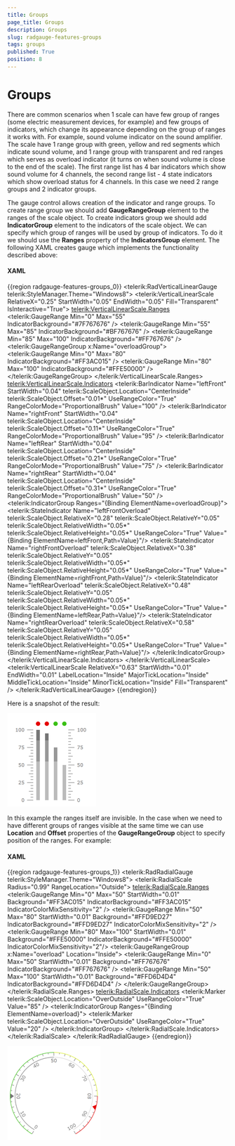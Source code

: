 ```yaml
---
title: Groups
page_title: Groups
description: Groups
slug: radgauge-features-groups
tags: groups
published: True
position: 8
---
```


# Groups



There are common scenarios when 1 scale can have few group of ranges (some electric measurement devices, for example) and few groups of indicators, which change its appearance depending on the group of ranges it works with. For example, sound volume indicator on the sound amplifier. The scale have 1 range group with green, yellow and red segments which indicate sound volume, and 1 range group with transparent and red ranges which serves as overload indicator (it turns on when sound volume is close to the end of the scale). The first range list has 4 bar indicators which show sound volume for 4 channels, the second range list - 4 state indicators which show overload status for 4 channels. In this case we need 2 range groups and 2 indicator groups.
      

The gauge control allows creation of the indicator and range groups. To create range group we should add __GaugeRangeGroup__ element to the ranges of the scale object. To create indicators group we should add __IndicatorGroup__ element to the indicators of the scale object. We can specify which group of ranges will be used by group of indicators. To do it we should use the __Ranges__ property of the __IndicatorsGroup__ element. The following XAML creates gauge which implements the functionality described above:
      

#### __XAML__

{{region radgauge-features-groups_0}}
	<telerik:RadVerticalLinearGauge telerik:StyleManager.Theme="Windows8">
	    <telerik:VerticalLinearScale RelativeX="0.25" 
	                         StartWidth="0.05" 
	                         EndWidth="0.05"
	                         Fill="Transparent"
	                         IsInteractive="True">
	        <telerik:VerticalLinearScale.Ranges>
	            <telerik:GaugeRange Min="0" Max="55"
	                                IndicatorBackground="#7F767676" />
	            <telerik:GaugeRange Min="55" Max="85"
	                                IndicatorBackground="#BF767676" />
	            <telerik:GaugeRange Min="85" Max="100"
	                                IndicatorBackground="#FF767676" />
	            <telerik:GaugeRangeGroup x:Name="overloadGroup">
	                <telerik:GaugeRange Min="0" Max="80"
	                                    IndicatorBackground="#FF3AC015" />
	                <telerik:GaugeRange Min="80" Max="100"
	                                    IndicatorBackground="#FFE50000" />
	            </telerik:GaugeRangeGroup>
	        </telerik:VerticalLinearScale.Ranges>
	        <telerik:VerticalLinearScale.Indicators>
	            <telerik:BarIndicator Name="leftFront"
	                                  StartWidth="0.04"
	                                  telerik:ScaleObject.Location="CenterInside"
	                                  telerik:ScaleObject.Offset="0.01*"
	                                  UseRangeColor="True" 
	                                  RangeColorMode="ProportionalBrush"
	                                  Value="100" />
	            <telerik:BarIndicator Name="rightFront"
	                                  StartWidth="0.04"
	                                  telerik:ScaleObject.Location="CenterInside"
	                                  telerik:ScaleObject.Offset="0.11*"
	                                  UseRangeColor="True"
	                                  RangeColorMode="ProportionalBrush"
	                                  Value="95" />
	            <telerik:BarIndicator Name="leftRear"
	                                  StartWidth="0.04"
	                                  telerik:ScaleObject.Location="CenterInside"
	                                  telerik:ScaleObject.Offset="0.21*"
	                                  UseRangeColor="True"
	                                  RangeColorMode="ProportionalBrush"
	                                  Value="75" />
	            <telerik:BarIndicator Name="rightRear"
	                                  StartWidth="0.04"
	                                  telerik:ScaleObject.Location="CenterInside"
	                                  telerik:ScaleObject.Offset="0.31*"
	                                  UseRangeColor="True"
	                                  RangeColorMode="ProportionalBrush"
	                                  Value="50" />
	            <telerik:IndicatorGroup Ranges="{Binding ElementName=overloadGroup}">
	                <telerik:StateIndicator Name="leftFrontOverload"
	                                        telerik:ScaleObject.RelativeX="0.28"
	                                        telerik:ScaleObject.RelativeY="0.05"
	                                        telerik:ScaleObject.RelativeWidth="0.05*"
	                                        telerik:ScaleObject.RelativeHeight="0.05*"
	                                        UseRangeColor="True"
	                                        Value="{Binding ElementName=leftFront,Path=Value}"/>
	                <telerik:StateIndicator Name="rightFrontOverload"
	                                        telerik:ScaleObject.RelativeX="0.38"
	                                        telerik:ScaleObject.RelativeY="0.05"
	                                        telerik:ScaleObject.RelativeWidth="0.05*"
	                                        telerik:ScaleObject.RelativeHeight="0.05*"
	                                        UseRangeColor="True"
	                                        Value="{Binding ElementName=rightFront,Path=Value}"/>
	                <telerik:StateIndicator Name="leftRearOverload"
	                                        telerik:ScaleObject.RelativeX="0.48"
	                                        telerik:ScaleObject.RelativeY="0.05"
	                                        telerik:ScaleObject.RelativeWidth="0.05*"
	                                        telerik:ScaleObject.RelativeHeight="0.05*"
	                                        UseRangeColor="True"
	                                        Value="{Binding ElementName=leftRear,Path=Value}"/>
	                <telerik:StateIndicator Name="rightRearOverload"
	                                        telerik:ScaleObject.RelativeX="0.58"
	                                        telerik:ScaleObject.RelativeY="0.05"
	                                        telerik:ScaleObject.RelativeWidth="0.05*"
	                                        telerik:ScaleObject.RelativeHeight="0.05*"
	                                        UseRangeColor="True"
	                                        Value="{Binding ElementName=rightRear,Path=Value}"/>
	            </telerik:IndicatorGroup>
	        </telerik:VerticalLinearScale.Indicators>
	    </telerik:VerticalLinearScale>
	    <telerik:VerticalLinearScale RelativeX="0.63" 
	                         StartWidth="0.01" 
	                         EndWidth="0.01"
	                         LabelLocation="Inside"
	                         MajorTickLocation="Inside"
	                         MiddleTickLocation="Inside"
	                         MinorTickLocation="Inside"
	                         Fill="Transparent" />
	</telerik:RadVerticalLinearGauge>
	{{endregion}}



Here is a snapshot of the result:

![Rad Gauge radgauge features groups 01](images/RadGauge_radgauge_features_groups_01.png)



In this example the ranges itself are invisible. In the case when we need to have different groups of ranges visible at 
        the same time we can use __Location__ and __Offset__ properties of the 
        __GaugeRangeGroup__ object to specify position of the ranges. For example:
        

#### __XAML__

{{region radgauge-features-groups_1}}
    <telerik:RadRadialGauge telerik:StyleManager.Theme="Windows8">
        <telerik:RadialScale Radius="0.99"
                             RangeLocation="Outside">
            <telerik:RadialScale.Ranges>
                <telerik:GaugeRange Min="0" Max="50"
                                    StartWidth="0.01" 
                                    Background="#FF3AC015"
                                    IndicatorBackground="#FF3AC015"
                                    IndicatorColorMixSensitivity="2" />
                <telerik:GaugeRange Min="50" Max="80"
                                    StartWidth="0.01" 
                                    Background="#FFD9ED27"
                                    IndicatorBackground="#FFD9ED27"
                                    IndicatorColorMixSensitivity="2" />
                <telerik:GaugeRange Min="80" Max="100"
                                    StartWidth="0.01" 
                                    Background="#FFE50000"
                                    IndicatorBackground="#FFE50000"
                                    IndicatorColorMixSensitivity="2"/>
                <telerik:GaugeRangeGroup x:Name="overload" 
                                         Location="Inside">
                    <telerik:GaugeRange Min="0" Max="50"
                                        StartWidth="0.01"
                                        Background="#FF767676"
                                        IndicatorBackground="#FF767676" />
                    <telerik:GaugeRange Min="50" Max="100"
                                        StartWidth="0.01"
                                        Background="#FFD6D4D4"
                                        IndicatorBackground="#FFD6D4D4" />
                </telerik:GaugeRangeGroup>
            </telerik:RadialScale.Ranges>
            <telerik:RadialScale.Indicators>
                <telerik:Marker telerik:ScaleObject.Location="OverOutside"
                                UseRangeColor="True"
                                Value="85" />
                <telerik:IndicatorGroup Ranges="{Binding ElementName=overload}">
                    <telerik:Marker telerik:ScaleObject.Location="OverOutside"
                                    UseRangeColor="True"
                                    Value="20" />
                </telerik:IndicatorGroup>
            </telerik:RadialScale.Indicators>
        </telerik:RadialScale>
    </telerik:RadRadialGauge>
	{{endregion}}



![Rad Gauge radgauge features groups 02](images/RadGauge_radgauge_features_groups_02.png)
